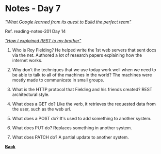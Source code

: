 # Notes - Day 7

_<a href = "https://www.nytimes.com/2016/02/28/magazine/what-google-learned-from-its-quest-to-build-the-perfect-team.html">"What Google learned from its quest to Build the perfect team"</a>_

Ref. reading-notes-201 Day 14

_<a href = "https://gist.github.com/brookr/5977550">"How I explained REST to my brother"</a>_

1. Who is Roy Fielding? He helped write the 1st web servers that sent docs via the net. Authored a lot of research papers explaining how the internet works.

2. Why don’t the techniques that we use today work well when we need to be able to talk to all of the machines in the world? The machines were mostly made to communicate in small groups.

3. What is the HTTP protocol that Fielding and his friends created? REST architectural style.

4. What does a GET do? Like the verb, it retrieves the requested data from the user, such as the web url.

5. What does a POST do? It's used to add something to another system.

6. What does PUT do? Replaces something in another system.

7. What does PATCH do? A partial update to another system.

**<a href = "https://github.com/scottie-l/reading-notes/tree/main/reading-notes-301">Back</a>**
